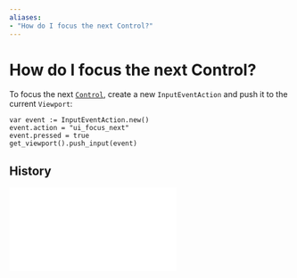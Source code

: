 ```yaml
---
aliases:
- "How do I focus the next Control?"
---
```


# How do I focus the next Control?

To focus the next [`Control`](godot-control.md), create a new `InputEventAction` and push it to the current `Viewport`:

```gdscript
var event := InputEventAction.new()
event.action = "ui_focus_next"
event.pressed = true
get_viewport().push_input(event)
```


## History

![20240625_210532](20240625_210532.md)
